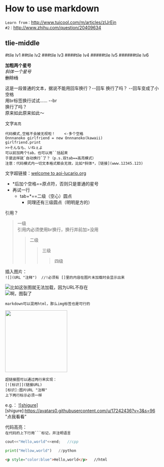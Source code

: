 How to use markdown
=======================
`Learn from：`http://www.tuicool.com/m/articles/zIJrEjn </br>
`#2：`http://www.zhihu.com/question/20409634

tlie-middle
-----------------------------

#tile lv1
##tile lv2
###tile lv3
####tile lv4
#####tile lv5
######tile lv6

**加粗两个星号**</br>
*斜体一个星号*</br>
~~删除线~~

这是一段普通的文本，据说不能用回车换行？--回车
换行了吗？ --回车变成了小空格</br>
用br标签换行试试…… --br</br>
换行了吗？</br>
原来如此原来如此～

文字`高亮`

    代码模式,空格不会被无视啦！    <-多个空格
    Onnnanoko girlfriend = new Onnnanoko(kawaii)
    girlfriend.print
    >>そんなも、いねぇよ
    可以前加两个tab，也可以用``括起来
    于是这样就`自动换行`了？（p.s.双tab==高亮模式）
    注意：代码模式内一切文本格式都会无效，比如*斜体*，[链接](www.12345.123)
  

    
文字超链接：[welcome to aoi-lucario.org](http://aoi-lucario.org "闲得发慌神志不清时搭起来的的半成品都算不上的不可名状之物")

* *后加个空格==原点符，否则只是普通的星号
* 再试一行
  * tab+*==二级（空心）圆点
    * 同理还有三级圆点（明明是方的）
    
引用？
>一级
</br>引用内必须使用br换行，换行并前加>没用
>>二级
>>>三级
>>>>四级

插入图片：</br>
`![](URL "注释")  //!必须有 []里的内容在图片未加载时会显示出来`

![比如这张图就无法加载，因为URL不存在](./null) </br>
![啊，图裂了](https://avatars0.githubusercontent.com/u/17242436?v=3&s=300 "俺の嫁（オイ"  )

`markdown可以混用html，那么img标签也是可行的`

<img height="200" width="200" src="https://avatars0.githubusercontent.com/u/17242436"></img>

    超链接图可以通过两行来实现：
    [![标识]](链接URL)
    [标识]:图片URL "注释"
    上下两行标示必须一样

e.g.：
[![shigure]](https://github.com/shinpoi)
[shigure]:https://avatars0.githubusercontent.com/u/17242436?v=3&s=96 "点我看看"

代码高亮：</br>
`在代码的上下行用```标记，并注明语言`

```cpp
cout<<"Hello,world"<<end;   //cpp
```

```python
print("Hellow,world")   //python
```

```html
<p style="color:blue">Hello,world</p>   //html
```
